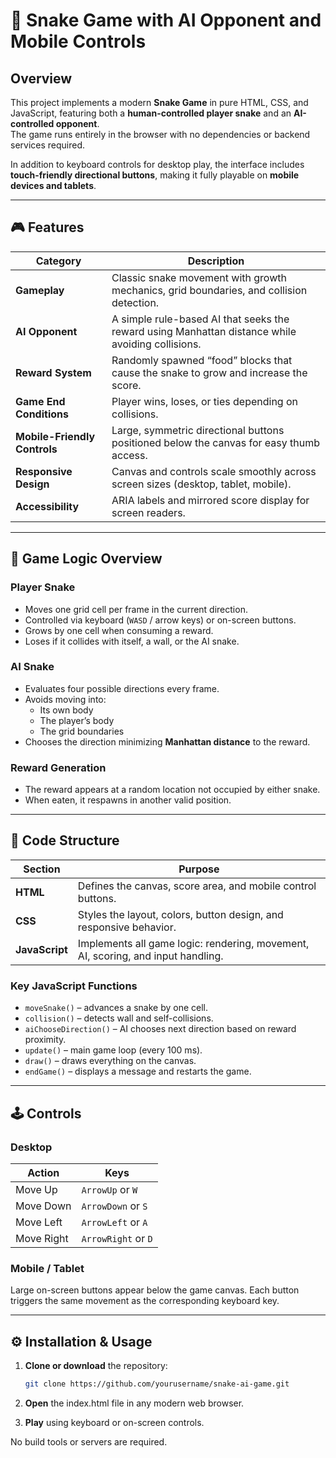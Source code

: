 # 🐍 Snake Game with AI Opponent and Mobile Controls

## Overview

This project implements a modern **Snake Game** in pure HTML, CSS, and JavaScript, featuring both a **human-controlled player snake** and an **AI-controlled opponent**.  
The game runs entirely in the browser with no dependencies or backend services required.

In addition to keyboard controls for desktop play, the interface includes **touch-friendly directional buttons**, making it fully playable on **mobile devices and tablets**.

---

## 🎮 Features

| Category | Description |
|-----------|-------------|
| **Gameplay** | Classic snake movement with growth mechanics, grid boundaries, and collision detection. |
| **AI Opponent** | A simple rule-based AI that seeks the reward using Manhattan distance while avoiding collisions. |
| **Reward System** | Randomly spawned “food” blocks that cause the snake to grow and increase the score. |
| **Game End Conditions** | Player wins, loses, or ties depending on collisions. |
| **Mobile-Friendly Controls** | Large, symmetric directional buttons positioned below the canvas for easy thumb access. |
| **Responsive Design** | Canvas and controls scale smoothly across screen sizes (desktop, tablet, mobile). |
| **Accessibility** | ARIA labels and mirrored score display for screen readers. |

---

## 🧠 Game Logic Overview

### Player Snake
- Moves one grid cell per frame in the current direction.
- Controlled via keyboard (`WASD` / arrow keys) or on-screen buttons.
- Grows by one cell when consuming a reward.
- Loses if it collides with itself, a wall, or the AI snake.

### AI Snake
- Evaluates four possible directions every frame.
- Avoids moving into:
  - Its own body
  - The player’s body
  - The grid boundaries
- Chooses the direction minimizing **Manhattan distance** to the reward.

### Reward Generation
- The reward appears at a random location not occupied by either snake.
- When eaten, it respawns in another valid position.

---

## 🧩 Code Structure

| Section | Purpose |
|----------|----------|
| **HTML** | Defines the canvas, score area, and mobile control buttons. |
| **CSS** | Styles the layout, colors, button design, and responsive behavior. |
| **JavaScript** | Implements all game logic: rendering, movement, AI, scoring, and input handling. |

### Key JavaScript Functions
- `moveSnake()` – advances a snake by one cell.
- `collision()` – detects wall and self-collisions.
- `aiChooseDirection()` – AI chooses next direction based on reward proximity.
- `update()` – main game loop (every 100 ms).
- `draw()` – draws everything on the canvas.
- `endGame()` – displays a message and restarts the game.

---

## 🕹️ Controls

### Desktop
| Action | Keys |
|---------|------|
| Move Up | `ArrowUp` or `W` |
| Move Down | `ArrowDown` or `S` |
| Move Left | `ArrowLeft` or `A` |
| Move Right | `ArrowRight` or `D` |

### Mobile / Tablet
Large on-screen buttons appear below the game canvas.
Each button triggers the same movement as the corresponding keyboard key.

---

## ⚙️ Installation & Usage

1. **Clone or download** the repository:
   ```bash
   git clone https://github.com/yourusername/snake-ai-game.git
   ```
  
2. **Open** the index.html file in any modern web browser.

3. **Play** using keyboard or on-screen controls.

No build tools or servers are required.
